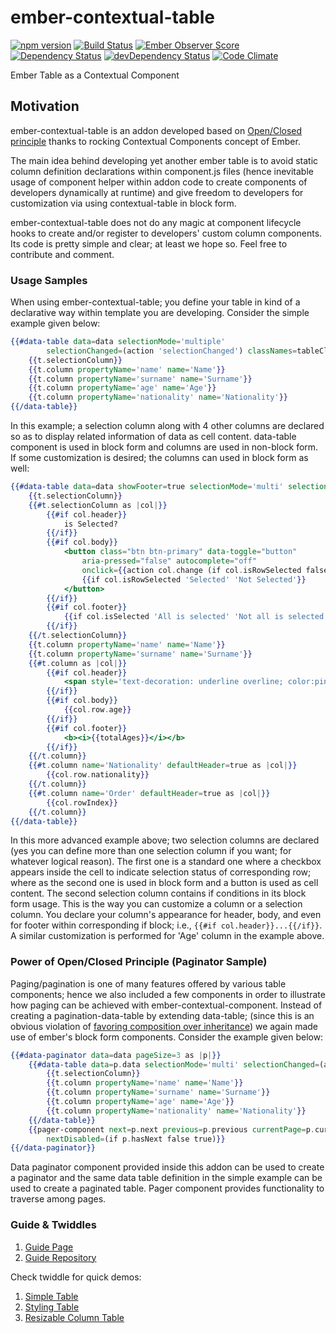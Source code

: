 # ember-contextual-table

[![npm version](https://badge.fury.io/js/ember-contextual-table.svg)](http://badge.fury.io/js/ember-contextual-table)
[![Build Status](https://travis-ci.org/tubitak-bilgem-yte/ember-contextual-table.svg?branch=master)](https://travis-ci.org/tubitak-bilgem-yte/ember-contextual-table)
[![Ember Observer Score](http://emberobserver.com/badges/ember-contextual-table.svg)](http://emberobserver.com/addons/ember-contextual-table)
[![Dependency Status](https://david-dm.org/tubitak-bilgem-yte/ember-contextual-table.svg)](https://david-dm.org/tubitak-bilgem-yte/ember-contextual-table)
[![devDependency Status](https://david-dm.org/tubitak-bilgem-yte/ember-contextual-table/dev-status.svg)](https://david-dm.org/tubitak-bilgem-yte/ember-contextual-table#info=devDependencies)
[![Code Climate](https://codeclimate.com/github/tubitak-bilgem-yte/ember-contextual-table/badges/gpa.svg)](https://codeclimate.com/github/tubitak-bilgem-yte/ember-contextual-table)


Ember Table as a Contextual Component

## Motivation

ember-contextual-table is an addon developed based on [Open/Closed principle](https://en.wikipedia.org/wiki/Open/closed_principle) thanks to rocking Contextual Components concept of Ember.

The main idea behind developing yet another ember table is to avoid static column definition declarations within component.js files (hence inevitable usage of component helper within addon code to create components of developers dynamically at runtime) and give freedom to developers for customization via using contextual-table in block form.

ember-contextual-table does not do any magic at component lifecycle hooks to create and/or register to developers' custom column components. Its code is pretty simple and clear; at least we hope so. Feel free to contribute and comment.

### Usage Samples 

When using ember-contextual-table; you define your table in kind of a declarative way within template you are developing. Consider the simple example given below:

```hbs
{{#data-table data=data selectionMode='multiple' 
        selectionChanged=(action 'selectionChanged') classNames=tableClassNames as |t|}}
    {{t.selectionColumn}}
    {{t.column propertyName='name' name='Name'}}
    {{t.column propertyName='surname' name='Surname'}}
    {{t.column propertyName='age' name='Age'}}
    {{t.column propertyName='nationality' name='Nationality'}}
{{/data-table}}
```

In this example; a selection column along with 4 other columns are declared so as to display related information of data as cell content. data-table component is used in block form and columns are used in non-block form. If some customization is desired; the columns can used in block form as well:

```hbs
{{#data-table data=data showFooter=true selectionMode='multi' selectionChanged=(action 'selectionChanged') as |t|}}
    {{t.selectionColumn}}
    {{#t.selectionColumn as |col|}}
        {{#if col.header}}
            is Selected?
        {{/if}}
        {{#if col.body}}
            <button class="btn btn-primary" data-toggle="button" 
                aria-pressed="false" autocomplete="off"
                onclick={{action col.change (if col.isRowSelected false true)}} value={{col.isRowSelected}}>
                {{if col.isRowSelected 'Selected' 'Not Selected'}}
            </button>
        {{/if}}
        {{#if col.footer}}
            {{if col.isSelected 'All is selected' 'Not all is selected'}}
        {{/if}}
    {{/t.selectionColumn}}
    {{t.column propertyName='name' name='Name'}}
    {{t.column propertyName='surname' name='Surname'}}
    {{#t.column as |col|}}
        {{#if col.header}}
            <span style='text-decoration: underline overline; color:pink'>Age</span>
        {{/if}}
        {{#if col.body}}
            {{col.row.age}}
        {{/if}}
        {{#if col.footer}}
            <b><i>{{totalAges}}</i></b>
        {{/if}}
    {{/t.column}}
    {{#t.column name='Nationality' defaultHeader=true as |col|}}
        {{col.row.nationality}}
    {{/t.column}}
    {{#t.column name='Order' defaultHeader=true as |col|}}
        {{col.rowIndex}}
    {{/t.column}}
{{/data-table}}
```

In this more advanced example above; two selection columns are declared (yes you can define more than one selection column if you want; for whatever logical reason). The first one is a standard one where a checkbox appears inside the cell to indicate selection status of corresponding row; where as the second one is used in block form and a button is used as cell content. The second selection column contains if conditions in its block form usage. This is the way you can customize a column or a selection column. You declare your column's appearance for header, body, and even for footer within corresponding if block; i.e., `{{#if col.header}}...{{/if}}`. A similar customization is performed for 'Age' column in the example above.

### Power of Open/Closed Principle (Paginator Sample)

Paging/pagination is one of many features offered by various table components; hence we also included a few components in order to illustrate how paging can be achieved with ember-contextual-component. Instead of creating a pagination-data-table by extending data-table; (since this is an obvious violation of [favoring composition over inheritance](https://en.wikipedia.org/wiki/Composition_over_inheritance)) we again made use of ember's block form components. Consider the example given below:

```hbs
{{#data-paginator data=data pageSize=3 as |p|}}
    {{#data-table data=p.data selectionMode='multi' selectionChanged=(action 'selectionChanged') as |t|}}
        {{t.selectionColumn}}
        {{t.column propertyName='name' name='Name'}}
        {{t.column propertyName='surname' name='Surname'}}
        {{t.column propertyName='age' name='Age'}}
        {{t.column propertyName='nationality' name='Nationality'}}
    {{/data-table}}
    {{pager-component next=p.next previous=p.previous currentPage=p.currentPage
        nextDisabled=(if p.hasNext false true)}}
{{/data-paginator}}
```

Data paginator component provided inside this addon can be used to create a paginator and the same data table definition in the simple example can be used to create a paginated table. Pager component provides functionality to traverse among pages.

### Guide & Twiddles

 1. [Guide Page](https://tubitak-bilgem-yte.github.io/ember-contextual-table)
 2. [Guide Repository](https://github.com/tubitak-bilgem-yte/ember-contextual-table-demo)

Check twiddle for quick demos:
 1. [Simple Table](https://ember-twiddle.com/6ef893dad915977f14d96274b23b72eb) 
 2. [Styling Table](https://ember-twiddle.com/72952ce22be2f6f2b5d8f30400d2f51c)
 3. [Resizable Column Table](https://ember-twiddle.com/8d12a4ddb466357171de8719a935880c)
 

